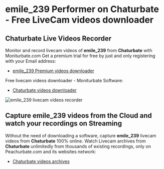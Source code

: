 # emile_239 Performer on Chaturbate - Free LiveCam videos downloader

## Chaturbate Live Videos Recorder

Monitor and record livecam videos of **emile_239** from **Chaturbate** with Moniturbate.com
Get a premium trial for free by just and only registering with your Email address:
* [emile_239 Premium videos downloader](https://moniturbate.com/request-demo-licence-key.html)

Free livecam videos downloader - Moniturbate Software:
* [Chaturbate videos downloader](https://moniturbate.com/moniturbate-download-software.html)

![emile_239 livecam videos recorder](https://peachurnet.com/templates/moniturbate-software.png)


## Capture emile_239 videos from the Cloud and watch your recordings on Streaming

Without the need of downloading a software, capture **emile_239** livecam videos from **Chaturbate** 100% online.
Watch Livecam archives from **Chaturbate** unlimitedly from thousands of existing recordings, only on Peachurbate.com and its websites network:
* [Chaturbate videos archives](https://peachurnet.com/)